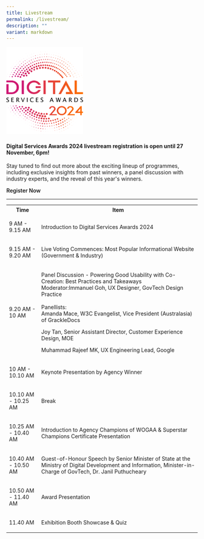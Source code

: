 ```yaml
---
title: Livestream
permalink: /livestream/
description: ""
variant: markdown
---
```

<style type="text/css">
.content h4 {
    color: #B41E8E;
    font-weight: 700;
    }
	a.bp-button{text-decoration: none;font-weight:600;}
	a.bp-button:hover{text-decoration: underline;}
</style>
<div class="row is-multiline">
  <div class="col is-12 has-text-centered">
		<div><img style="max-width:40%" alt="2024 DSA logo" src="/images/DSA2024_logo.svg"></div>
    <h4>Digital Services Awards 2024 livestream registration is open until 27 November, 6pm!</h4>
	<p>Stay tuned to find out more about the exciting lineup of programmes, including exclusive insights from past winners, a panel discussion with industry experts, and the reveal of this year's winners.</p>
    <p><a target="_blank" class="bp-button is-primary is-uppercase" href="https://go.gov.sg/dsa24-home-registration">Register Now</a> </p>
    <hr>
        <table cellpadding="0" cellspacing="0" border="0" width="100%">
  <tbody>
    <tr>
      <th scope="col">Time</th>
      <th scope="col">Item</th>
    </tr>
    <tr>
      <td><p>9 AM - 9.15 AM</p></td>
      <td><p>Introduction to Digital Services Awards 2024&nbsp;</p></td>
      </tr>
    <tr>
      <td><p>9.15 AM - 9.20 AM</p></td>
      <td><p>Live Voting Commences: Most Popular Informational Website (Government &amp; Industry)</p></td>
      </tr>
    <tr>
      <td><p>9.20 AM - 10 AM</p></td>
      <td><p>Panel Discussion - Powering Good Usability with Co-Creation: Best Practices and Takeaways<br>
        Moderator:Immanuel Goh, UX Designer, GovTech Design Practice<br>
        <br>
        Panellists:<br>
        Amanda Mace, W3C Evangelist, Vice President (Australasia) of GrackleDocs</p>
        <p>Joy Tan, Senior Assistant Director, Customer Experience Design, MOE</p>
        <p>Muhammad Rajeef MK, UX Engineering Lead, Google</p></td>
      </tr>
    <tr>
      <td><p>10 AM - 10.10 AM</p></td>
      <td><p>Keynote Presentation by Agency Winner</p></td>
      </tr>
    <tr>
      <td><p>10.10 AM - 10.25 AM</p></td>
      <td><p>Break</p></td>
      </tr>
    <tr>
      <td><p>10.25 AM - 10.40 AM</p></td>
      <td><p>Introduction to Agency Champions of WOGAA &amp; Superstar Champions Certificate Presentation</p></td>
      </tr>
    <tr>
      <td><p>10.40 AM - 10.50 AM</p></td>
      <td><p>Guest-of-Honour Speech by Senior Minister of State at the Ministry of Digital Development and Information, Minister-in-Charge of GovTech, Dr. Janil Puthucheary</p></td>
      </tr>
    <tr>
      <td><p>10.50 AM - 11.40 AM</p></td>
      <td><p>Award Presentation</p></td>
      </tr>
    <tr>
      <td><p>11.40 AM</p></td>
      <td><p>Exhibition Booth Showcase &amp; Quiz</p></td>
      </tr>
  </tbody>
</table>
  </div>
</div>